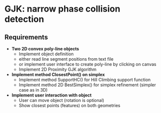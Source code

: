 ﻿# GJK: narrow phase collision detection 

## Requirements

*	**Two 2D convex poly-line objects**
	*	Implement object definition
	*	either read line segment positions from text file
	*	or implement user interface to create poly-line by clicking on canvas
	*	Implement 2D Proximity GJK algorithm
*	**Implement method ClosestPoint() on simplex**
	*	Implement method SupportHC() for Hill Climbing support function
	*	Implement method 2D BestSimplex() for simplex refinement (simpler case as in 3D)
*	**Implement user interaction with object**
	*	User can move object (rotation is optional)
	*	Show closest points (features) on both geometries
